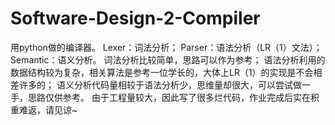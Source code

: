 # Software-Design-2-Compiler
用python做的编译器。
Lexer：词法分析；
Parser：语法分析（LR（1）文法）；
Semantic：语义分析。
词法分析比较简单，思路可以作为参考；
语法分析利用的数据结构较为复杂，相关算法是参考一位学长的，大体上LR（1）的实现是不会相差许多的；
语义分析代码量相较于语法分析少，思维量却很大，可以尝试做一手，思路仅供参考。
由于工程量较大，因此写了很多烂代码，作业完成后实在积重难返，请见谅~
